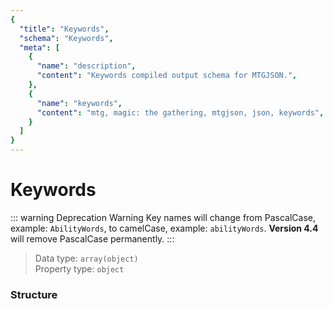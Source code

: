 ```yaml
---
{
  "title": "Keywords",
  "schema": "Keywords",
  "meta": [
    {
      "name": "description",
      "content": "Keywords compiled output schema for MTGJSON.",
    },
    {
      "name": "keywords",
      "content": "mtg, magic: the gathering, mtgjson, json, keywords",
    }
  ]
}
---
```


# Keywords

::: warning Deprecation Warning
Key names will change from PascalCase, example: `AbilityWords`, to camelCase, example: `abilityWords`. **Version 4.4** will remove PascalCase permanently.
:::

> Data type: `array(object)`  
> Property type: `object`  

### Structure

<GenerateTable/>